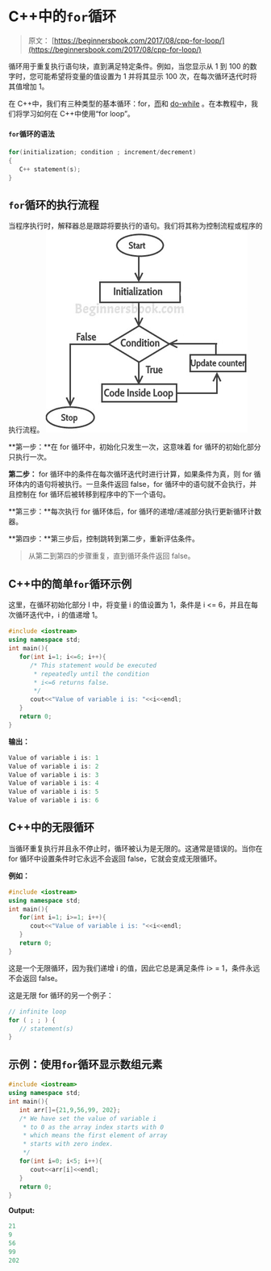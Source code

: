 # C++中的`for`循环

> 原文： [https://beginnersbook.com/2017/08/cpp-for-loop/](https://beginnersbook.com/2017/08/cpp-for-loop/)

循环用于重复执行语句块，直到满足特定条件。例如，当您显示从 1 到 100 的数字时，您可能希望将变量的值设置为 1 并将其显示 100 次，在每次循环迭代时将其值增加 1。

在 C++中，我们有三种类型的基本循环：for，[而](https://beginnersbook.com/2017/08/cpp-while-loop/)和 [do-while](https://beginnersbook.com/2017/08/cpp-do-while-loop/) 。在本教程中，我们将学习如何在 C++中使用“for loop”。

#### `for`循环的语法

```cpp
for(initialization; condition ; increment/decrement)
{
   C++ statement(s);
}
```

## `for`循环的执行流程

当程序执行时，解释器总是跟踪将要执行的语句。我们将其称为控制流程或程序的执行流程。
![C++ for loop flow diagram](img/381b698f62d8866bf5d4ebd795d78400.jpg)

**第一步：**在 for 循环中，初始化只发生一次，这意味着 for 循环的初始化部分只执行一次。

**第二步：** for 循环中的条件在每次循环迭代时进行计算，如果条件为真，则 for 循环体内的语句将被执行。一旦条件返回 false，for 循环中的语句就不会执行，并且控制在 for 循环后被转移到程序中的下一个语句。

**第三步：**每次执行 for 循环体后，for 循环的递增/递减部分执行更新循环计数器。

**第四步：**第三步后，控制跳转到第二步，重新评估条件。

> 从第二到第四的步骤重复，直到循环条件返回 false。

## C++中的简单`for`循环示例

这里，在循环初始化部分 I 中，将变量 i 的值设置为 1，条件是 i &lt;= 6，并且在每次循环迭代中，i 的值递增 1。

```cpp
#include <iostream>
using namespace std;
int main(){
   for(int i=1; i<=6; i++){
      /* This statement would be executed
       * repeatedly until the condition
       * i<=6 returns false.
       */
      cout<<"Value of variable i is: "<<i<<endl;
   }
   return 0;
}
```

**输出：**

```cpp
Value of variable i is: 1
Value of variable i is: 2
Value of variable i is: 3
Value of variable i is: 4
Value of variable i is: 5
Value of variable i is: 6

```

## C++中的无限循环

当循环重复执行并且永不停止时，循环被认为是无限的。这通常是错误的。当你在 for 循环中设置条件时它永远不会返回 false，它就会变成无限循环。

**例如：**

```cpp
#include <iostream>
using namespace std;
int main(){
   for(int i=1; i>=1; i++){
      cout<<"Value of variable i is: "<<i<<endl;
   }
   return 0;
}
```

这是一个无限循环，因为我们递增 i 的值，因此它总是满足条件 i&gt; = 1，条件永远不会返回 false。

这是无限 for 循环的另一个例子：

```cpp
// infinite loop
for ( ; ; ) {
   // statement(s)
}
```

## 示例：使用`for`循环显示数组元素

```cpp
#include <iostream>
using namespace std;
int main(){
   int arr[]={21,9,56,99, 202};
   /* We have set the value of variable i
    * to 0 as the array index starts with 0
    * which means the first element of array 
    * starts with zero index.
    */
   for(int i=0; i<5; i++){
      cout<<arr[i]<<endl;
   }
   return 0;
}
```

**Output:**

```cpp
21
9
56
99
202

```